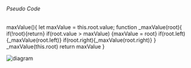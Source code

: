 
###### Pseudo Code

maxValue(){
  let maxValue = this.root.value;
  function _maxValue(root){
    if(!root){return}
    if(root.value > maxValue) {maxValue = root}
    if(root.left){_maxValue(root.left)}
    if(root.right){_maxValue(root.right)}
  }
  _maxValue(this.root)
  return maxValue
}

![diagram](https://codefellows.github.io/common_curriculum/data_structures_and_algorithms/Code_401/class-16/binary-tree.png)
